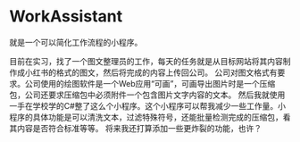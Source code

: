 # WorkAssistant
就是一个可以简化工作流程的小程序。

目前在实习，找了一个图文整理员的工作，每天的任务就是从目标网站将其内容制作成小红书的格式的图文，然后将完成的内容上传回公司。
公司对图文格式有要求。公司使用的绘图软件是一个Web应用“可画”，可画导出图片时是一个压缩包，公司还要求压缩包中必须附件一个包含图片文字内容的文本。
然后我就使用一手在学校学的C#整了这么个小程序。这个小程序可以帮我减少一些工作量。小程序的具体功能是可以清洗文本，过滤特殊符号，还能批量检测完成的压缩包，看其内容是否符合标准等等。
将来我还打算添加一些更炸裂的功能，也许？
